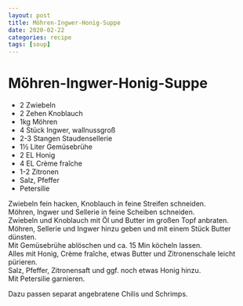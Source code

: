 ```yaml
---
layout: post
title: Möhren-Ingwer-Honig-Suppe
date: 2020-02-22
categories: recipe
tags: [soup]
---
```

# Möhren-Ingwer-Honig-Suppe

- 2 Zwiebeln
- 2 Zehen Knoblauch
- 1kg Möhren
- 4 Stück Ingwer, wallnussgroß
- 2-3 Stangen Staudensellerie
- 1½ Liter Gemüsebrühe
- 2 EL Honig
- 4 EL Crème fraîche
- 1-2 Zitronen
- Salz, Pfeffer
- Petersilie

Zwiebeln fein hacken, Knoblauch in feine Streifen schneiden.  
Möhren, Ingwer und Sellerie in feine Scheiben schneiden.  
Zwiebeln und Knoblauch mit Öl und Butter im großen Topf anbraten.  
Möhren, Sellerie und Ingwer hinzu geben und mit einem Stück Butter dünsten.  
Mit Gemüsebrühe ablöschen und ca. 15 Min köcheln lassen.  
Alles mit Honig, Crème fraîche, etwas Butter und Zitronenschale leicht pürieren.  
Salz, Pfeffer, Zitronensaft und ggf. noch etwas Honig hinzu.  
Mit Petersilie garnieren.  
  
Dazu passen separat angebratene Chilis und Schrimps.  
